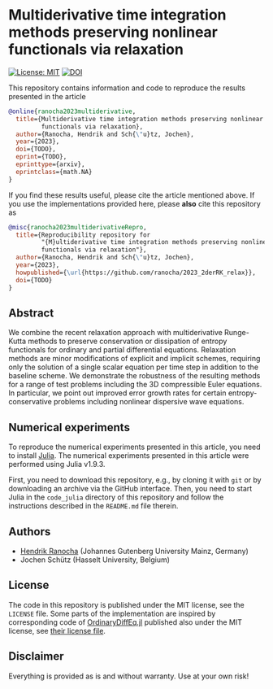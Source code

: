 # Multiderivative time integration methods preserving nonlinear functionals via relaxation

[![License: MIT](https://img.shields.io/badge/License-MIT-success.svg)](https://opensource.org/licenses/MIT)
[![DOI](https://zenodo.org/badge/DOI/TODO.svg)](https://doi.org/TODO)

This repository contains information and code to reproduce the results presented in the
article
```bibtex
@online{ranocha2023multiderivative,
  title={Multiderivative time integration methods preserving nonlinear
         functionals via relaxation},
  author={Ranocha, Hendrik and Sch{\"u}tz, Jochen},
  year={2023},
  doi={TODO},
  eprint={TODO},
  eprinttype={arxiv},
  eprintclass={math.NA}
}
```

If you find these results useful, please cite the article mentioned above. If you
use the implementations provided here, please **also** cite this repository as
```bibtex
@misc{ranocha2023multiderivativeRepro,
  title={Reproducibility repository for
         "{M}ultiderivative time integration methods preserving nonlinear
         functionals via relaxation"},
  author={Ranocha, Hendrik and Sch{\"u}tz, Jochen},
  year={2023},
  howpublished={\url{https://github.com/ranocha/2023_2derRK_relax}},
  doi={TODO}
}
```

## Abstract

We combine the recent relaxation approach with multiderivative Runge-Kutta methods
to preserve conservation or dissipation of entropy functionals for ordinary and
partial differential equations. Relaxation methods are minor modifications of
explicit and implicit schemes, requiring only the solution of a single scalar
equation per time step in addition to the baseline scheme. We demonstrate the
robustness of the resulting methods for a range of test problems including the
3D compressible Euler equations. In particular, we point out improved error growth
rates for certain entropy-conservative problems including nonlinear dispersive
wave equations.


## Numerical experiments

To reproduce the numerical experiments presented in this article, you need
to install [Julia](https://julialang.org/). The numerical experiments presented
in this article were performed using Julia v1.9.3.

First, you need to download this repository, e.g., by cloning it with `git`
or by downloading an archive via the GitHub interface. Then, you need to start
Julia in the `code_julia` directory of this repository and follow the instructions
described in the `README.md` file therein.


## Authors

- [Hendrik Ranocha](https://ranocha.de) (Johannes Gutenberg University Mainz, Germany)
- Jochen Schütz (Hasselt University, Belgium)


## License

The code in this repository is published under the MIT license, see the
`LICENSE` file. Some parts of the implementation are inspired by corresponding
code of [OrdinaryDiffEq.jl](https://github.com/SciML/OrdinaryDiffEq.jl)
published also under the MIT license, see
[their license file](https://github.com/SciML/OrdinaryDiffEq.jl/blob/780c94aa8944979d9dcbfb0e34c1f2554727a471/LICENSE.md).


## Disclaimer

Everything is provided as is and without warranty. Use at your own risk!
